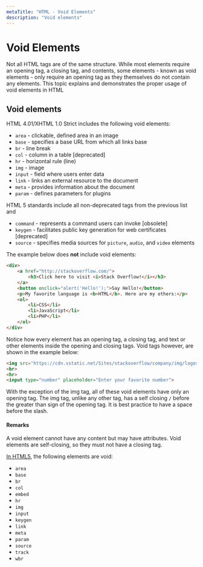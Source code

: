```yaml
---
metaTitle: "HTML - Void Elements"
description: "Void elements"
---
```


# Void Elements


Not all HTML tags are of the same structure. While most elements require an opening tag, a closing tag, and contents, some elements - known as void elements - only require an opening tag as they themselves do not contain any elements. This topic explains and demonstrates the proper usage of void elements in HTML



## Void elements


HTML 4.01/XHTML 1.0 Strict includes the following void elements:

- `area` - clickable, defined area in an image
- `base` - specifies a base URL from which all links base
- `br` - line break
- `col` - column in a table [deprecated]
- `hr` - horizontal rule (line)
- `img` - image
- `input` - field where users enter data
- `link` - links an external resource to the document
- `meta` - provides information about the document
- `param` - defines parameters for plugins

HTML 5 standards include all non-deprecated tags from the previous list and

- `command` - represents a command users can invoke [obsolete]
- `keygen` - facilitates public key generation for web certificates [deprecated]
- `source` - specifies media sources for `picture`, `audio`, and `video` elements

The example below does **not** include void elements:

```html
<div>
    <a href="http://stackoverflow.com/">
        <h3>Click here to visit <i>Stack Overflow!</i></h3>
    </a>
    <button onclick="alert('Hello!');">Say Hello!</button>
    <p>My favorite language is <b>HTML</b>. Here are my others:</p>
    <ol>
        <li>CSS</li>
        <li>JavaScript</li>
        <li>PHP</li>
    </ol>
</div>

```

Notice how every element has an opening tag, a closing tag, and text or other elements inside the opening and closing tags. Void tags however, are shown in the example below:

```html
<img src="https://cdn.sstatic.net/Sites/stackoverflow/company/img/logos/so/so-icon.png" />
<br>
<hr>
<input type="number" placeholder="Enter your favorite number">

```

With the exception of the img tag, all of these void elements have only an opening tag. The img tag, unlike any other tag, has a self closing `/` before the greater than sign of the opening tag. It is best practice to have a space before the slash.



#### Remarks


A void element cannot have any content but may have attributes. Void elements are self-closing, so they must not have a closing tag.

[In HTML5](https://www.w3.org/TR/2014/REC-html5-20141028/syntax.html#void-elements), the following elements are void:

- `area`
- `base`
- `br`
- `col`
- `embed`
- `hr`
- `img`
- `input`
- `keygen`
- `link`
- `meta`
- `param`
- `source`
- `track`
- `wbr`

